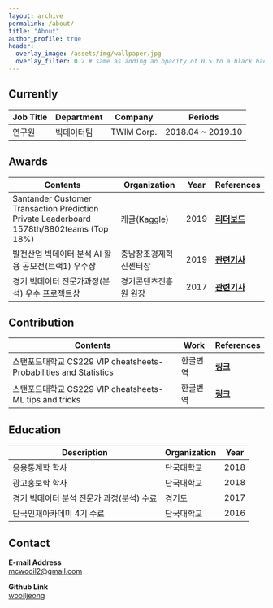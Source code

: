 ```yaml
---
layout: archive
permalink: /about/
title: "About"
author_profile: true
header:
  overlay_image: /assets/img/wallpaper.jpg
  overlay_filter: 0.2 # same as adding an opacity of 0.5 to a black background
---
```


## Currently

| Job Title | Department   | Company   | Periods           |
| --------- | ------------ | --------- | ----------------- |
| 연구원    | 빅데이터팀     | TWIM Corp.| 2018.04 ~ 2019.10 |

## Awards

| Contents   | Organization   | Year   | References |
| ------------------- | -------------- | ------ | ------ |
| Santander Customer Transaction Prediction <br> Private Leaderboard 1578th/8802teams (Top 18%) | 캐글(Kaggle) | 2019 | [**리더보드**](https://www.kaggle.com/c/santander-customer-transaction-prediction/leaderboard) |
| 발전산업 빅데이터 분석 AI 활용 공모전(트랙1) 우수상  | 충남창조경제혁신센터장 | 2019 | [**관련기사**](https://www.mk.co.kr/news/view/business/2019/03/156522/) |
| 경기 빅데이터 전문가과정(분석) 우수 프로젝트상  | 경기콘텐츠진흥원 원장 | 2017 | [**관련기사**](http://www.enewstoday.co.kr/news/articleView.html?idxno=1102589) |

## Contribution

| Contents   | Work | References     |
| ---------- | ---------- | ---------- |
| 스탠포드대학교 CS229 VIP cheatsheets-Probabilities and Statistics	 | 한글번역 | [**링크**](https://github.com/shervinea/cheatsheet-translation/blob/master/ko/refresher-probability.md) |
| 스탠포드대학교 CS229 VIP cheatsheets-ML tips and tricks		 | 한글번역 | [**링크**](https://github.com/shervinea/cheatsheet-translation/blob/master/ko/cheatsheet-machine-learning-tips-and-tricks.md) |

## Education

| Description | Organization | Year |
| ---- | ----------- |----- |
| 응용통계학 학사 | 단국대학교 | 2018 |
| 광고홍보학 학사 | 단국대학교 | 2018 |
| 경기 빅데이터 분석 전문가 과정(분석) 수료 | 경기도 | 2017 |
| 단국인재아카데미 4기 수료 | 단국대학교 | 2016 |


## Contact

**E-mail Address**    
mcwooil2@gmail.com

**Github Link**    
[wooiljeong](http://www.github.com/wooiljeong)
